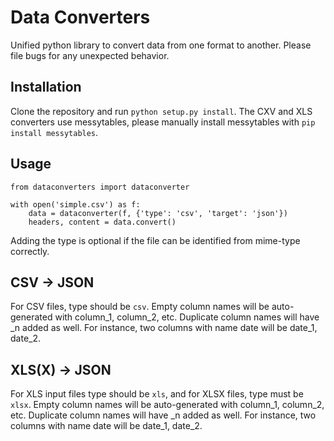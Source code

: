 Data Converters
===============

Unified python library to convert data from one format to another.  Please file bugs for any unexpected behavior.

Installation
------------
Clone the repository and run `python setup.py install`. The CXV and XLS converters use messytables, please manually install messytables with `pip install messytables`.

Usage
-----
    from dataconverters import dataconverter

    with open('simple.csv') as f:
        data = dataconverter(f, {'type': 'csv', 'target': 'json'})
        headers, content = data.convert()

Adding the type is optional if the file can be identified from mime-type correctly.

CSV -> JSON
-----------

For CSV files, type should be `csv`. Empty column names will be auto-generated with column_1, column_2, etc. Duplicate column names will have _n added as well. For instance, two columns with name date will be date_1, date_2.

XLS(X) -> JSON
--------------

For XLS input files type should be `xls`, and for XLSX files, type must be `xlsx`. Empty column names will be auto-generated with column_1, column_2, etc. Duplicate column names will have _n added as well. For instance, two columns with name date will be date_1, date_2.
